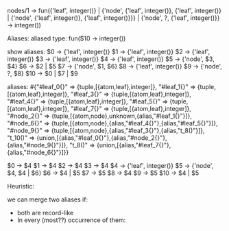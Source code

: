 nodes/1 -> 
fun({'leaf', integer()} | 
    {'node', 
        {'leaf', integer()}, 
        {'leaf', integer()} | 
        {'node', 
            {'leaf', integer()}, 
            {'leaf', integer()}}} | 
    {'node', 
        ?, 
        {'leaf', integer()}} -> integer())


Aliases:
aliased type:
fun($10 -> integer())

show aliases:
$0 -> {'leaf', integer()}
$1 -> {'leaf', integer()}
$2 -> {'leaf', integer()}
$3 -> {'leaf', integer()}
$4 -> {'leaf', integer()}
$5 -> {'node', $3, $4}
$6 -> $2 | $5
$7 -> {'node', $1, $6}
$8 -> {'leaf', integer()}
$9 -> {'node', ?, $8}
$10 -> $0 | $7 | $9

aliases:
#{"#leaf_0{}" => {tuple,[{atom,leaf},integer]},
  "#leaf_1{}" => {tuple,[{atom,leaf},integer]},
  "#leaf_3{}" => {tuple,[{atom,leaf},integer]},
  "#leaf_4{}" => {tuple,[{atom,leaf},integer]},
  "#leaf_5{}" => {tuple,[{atom,leaf},integer]},
  "#leaf_7{}" => {tuple,[{atom,leaf},integer]},
  "#node_2{}" => {tuple,[{atom,node},unknown,{alias,"#leaf_1{}"}]},
  "#node_6{}" => {tuple,[{atom,node},{alias,"#leaf_4{}"},{alias,"#leaf_5{}"}]},
  "#node_9{}" => {tuple,[{atom,node},{alias,"#leaf_3{}"},{alias,"t_8()"}]},
  "t_10()" =>
      {union,[{alias,"#leaf_0{}"},{alias,"#node_2{}"},{alias,"#node_9{}"}]},
  "t_8()" => {union,[{alias,"#leaf_7{}"},{alias,"#node_6{}"}]}}


$0 -> $4
$1 -> $4
$2 -> $4
$3 -> $4
$4 -> {'leaf', integer()}
$5 -> {'node', $4, $4 | $6}
$6 -> $4 | $5
$7 -> $5
$8 -> $4
$9 -> $5
$10 -> $4 | $5

Heuristic:

we can merge two aliases if:
- both are record-like
- In every (most??) occurrence of them: